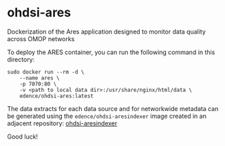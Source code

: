 # ohdsi-ares

Dockerization of the Ares application designed to monitor data quality across OMOP networks

To deploy the ARES container, you can run the following command in this directory:

```
sudo docker run --rm -d \
    --name ares \
    -p 7070:80 \
    -v <path to local data dir>:/usr/share/nginx/html/data \
    edence/ohdsi-ares:latest
```

The data extracts for each data source and for networkwide metadata can be generated using the `edence/ohdsi-aresindexer` image created in an adjacent repository: [ohdsi-aresindexer](https://github.com/edencehealth/ohdsi-aresindexer)

Good luck!
